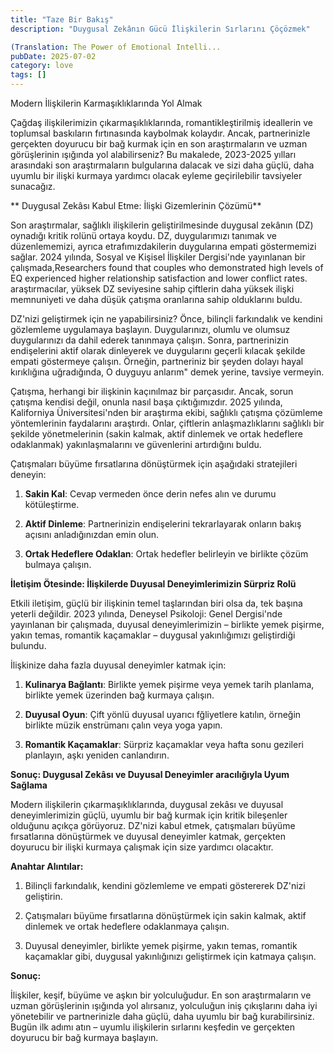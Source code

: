 ```yaml
---
title: "Taze Bir Bakış"
description: "Duygusal Zekânın Gücü İlişkilerin Sırlarını Çöçözmek"

(Translation: The Power of Emotional Intelli...
pubDate: 2025-07-02
category: love
tags: []
---
```


Modern İlişkilerin Karmaşıklıklarında Yol Almak

Çağdaş ilişkilerimizin çıkarmaşıklıklarında, romantikleştirilmiş ideallerin ve toplumsal baskıların fırtınasında kaybolmak kolaydır. Ancak, partnerinizle gerçekten doyurucu bir bağ kurmak için en son araştırmaların ve uzman görüşlerinin ışığında yol alabilirseniz? Bu makalede, 2023-2025 yılları arasındaki son araştırmaların bulgularına dalacak ve sizi daha güçlü, daha uyumlu bir ilişki kurmaya yardımcı olacak eyleme geçirilebilir tavsiyeler sunacağız.

** Duygusal Zekâsı Kabul Etme: İlişki Gizemlerinin Çözümü**

Son araştırmalar, sağlıklı ilişkilerin geliştirilmesinde duygusal zekânın (DZ) oynadığı kritik rolünü ortaya koydu. DZ, duygularımızı tanımak ve düzenlememizi, ayrıca etrafımızdakilerin duygularına empati göstermemizi sağlar. 2024 yılında, Sosyal ve Kişisel İlişkiler Dergisi'nde yayınlanan bir çalışmada,Researchers found that couples who demonstrated high levels of EQ experienced higher relationship satisfaction and lower conflict rates. araştırmacılar, yüksek DZ seviyesine sahip çiftlerin daha yüksek ilişki memnuniyeti ve daha düşük çatışma oranlarına sahip olduklarını buldu.

DZ'nizi geliştirmek için ne yapabilirsiniz? Önce, bilinçli farkındalık ve kendini gözlemleme uygulamaya başlayın. Duygularınızı, olumlu ve olumsuz duygularınızı da dahil ederek tanınmaya çalışın. Sonra, partnerinizin endişelerini aktif olarak dinleyerek ve duygularını geçerli kılacak şekilde empati göstermeye çalışın. Örneğin, partneriniz bir şeyden dolayı hayal kırıklığına uğradığında, O duyguyu anlarım" demek yerine, tavsiye vermeyin.

Çatışma, herhangi bir ilişkinin kaçınılmaz bir parçasıdır. Ancak, sorun çatışma kendisi değil, onunla nasıl başa çıktığımızdır. 2025 yılında, Kaliforniya Üniversitesi'nden bir araştırma ekibi, sağlıklı çatışma çözümleme yöntemlerinin faydalarını araştırdı. Onlar, çiftlerin anlaşmazlıklarını sağlıklı bir şekilde yönetmelerinin (sakin kalmak, aktif dinlemek ve ortak hedeflere odaklanmak) yakınlaşmalarını ve güvenlerini artırdığını buldu.

Çatışmaları büyüme fırsatlarına dönüştürmek için aşağıdaki stratejileri deneyin:

1. **Sakin Kal**: Cevap vermeden önce derin nefes alın ve durumu kötüleştirme.

2. **Aktif Dinleme**: Partnerinizin endişelerini tekrarlayarak onların bakış açısını anladığınızdan emin olun.

3. **Ortak Hedeflere Odaklan**: Ortak hedefler belirleyin ve birlikte çözüm bulmaya çalışın.

**İletişim Ötesinde: İlişkilerde Duyusal Deneyimlerimizin Sürpriz Rolü**

Etkili iletişim, güçlü bir ilişkinin temel taşlarından biri olsa da, tek başına yeterli değildir. 2023 yılında, Deneysel Psikoloji: Genel Dergisi'nde yayınlanan bir çalışmada, duyusal deneyimlerimizin – birlikte yemek pişirme, yakın temas, romantik kaçamaklar – duygusal yakınlığımızı geliştirdiği bulundu.

İlişkinize daha fazla duyusal deneyimler katmak için:

1. **Kulinarya Bağlantı**: Birlikte yemek pişirme veya yemek tarih planlama, birlikte yemek üzerinden bağ kurmaya çalışın.

2. **Duyusal Oyun**: Çift yönlü duyusal uyarıcı fğliyetlere katılın, örneğin birlikte müzik enstrümanı çalın veya yoga yapın.

3. **Romantik Kaçamaklar**: Sürpriz kaçamaklar veya hafta sonu gezileri planlayın, aşkı yeniden canlandırın.

**Sonuç: Duygusal Zekâsı ve Duyusal Deneyimler aracılığıyla Uyum Sağlama**

Modern ilişkilerin çıkarmaşıklıklarında, duygusal zekâsı ve duyusal deneyimlerimizin güçlü, uyumlu bir bağ kurmak için kritik bileşenler olduğunu açıkça görüyoruz. DZ'nizi kabul etmek, çatışmaları büyüme fırsatlarına dönüştürmek ve duyusal deneyimler katmak, gerçekten doyurucu bir ilişki kurmaya çalışmak için size yardımcı olacaktır.

**Anahtar Alıntılar:**

1. Bilinçli farkındalık, kendini gözlemleme ve empati göstererek DZ'nizi geliştirin.

2. Çatışmaları büyüme fırsatlarına dönüştürmek için sakin kalmak, aktif dinlemek ve ortak hedeflere odaklanmaya çalışın.

3. Duyusal deneyimler, birlikte yemek pişirme, yakın temas, romantik kaçamaklar gibi, duygusal yakınlığınızı geliştirmek için katmaya çalışın.

**Sonuç:**

İlişkiler, keşif, büyüme ve aşkın bir yolculuğudur. En son araştırmaların ve uzman görüşlerinin ışığında yol alırsanız, yolculuğun iniş çıkışlarını daha iyi yönetebilir ve partnerinizle daha güçlü, daha uyumlu bir bağ kurabilirsiniz. Bugün ilk adımı atın – uyumlu ilişkilerin sırlarını keşfedin ve gerçekten doyurucu bir bağ kurmaya başlayın.